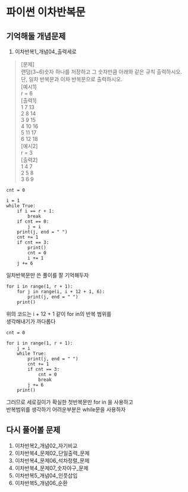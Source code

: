 # 파이썬 이차반복문
## 기억해둘 개념문제
1. 이차반복1_개념04_출력세로  
>	[문제]  
>		랜덤(3~6)숫자 하나를 저장하고 그 숫자만큼 아래와 같은 규칙 출력하시오.  
>		단, 일차 반복문과 이차 반복문으로 출력하시오.  
> 	[예시1]  
>		r = 6  
>	[출력1]  
>		1 7 13  
>		2 8 14  
>		3 9 15  
>		4 10 16  
>		5 11 17  
>		6 12 18  
> 	[예시2]  
>		r = 3  
>	[출력2]  
>		1 4 7  
>		2 5 8  
>		3 6 9  


<pre><code>cnt = 0

i = 1
while True:
	if i == r + 1:
		break
	if cnt == 0:
		j = i
	print(j, end = " ")
	cnt += 1
	if cnt == 3:
		print()
		cnt = 0
		i += 1
	j += 6
</code></pre>

일차반복문만 쓴 풀이를 잘 기억해두자  

<pre><code>for i in range(1, r + 1):
	for j in range(i, i + 12 + 1, 6):
		print(j, end = " ")
	print()
</code></pre>
  
위의 코드는 i + 12 + 1 같이 for in의 반복 범위를  
생각해내기가 까다롭다

<pre><code>cnt = 0

for i in range(1, r + 1):
	j = i
	while True:
		print(j, end = " ")
		cnt += 1
		if cnt == 3:
			cnt = 0
			break
		j += 6
	print()
</code></pre>
  
그러므로 세로길이가 확실한 첫반복문만 for in 을 사용하고  
반복범위를 생각하기 어려운부분은 while문을 사용하자  

## 다시 풀어볼 문제
1. 이차반복2_개념02_자기비교
2. 이차반복4_문제02_단일출력_문제
3. 이차반복4_문제06_석차정렬_문제
4. 이차반복4_문제07_숫자야구_문제
5. 이차반복5_개념04_인풋삽입
6. 이차반복5_개념06_순환